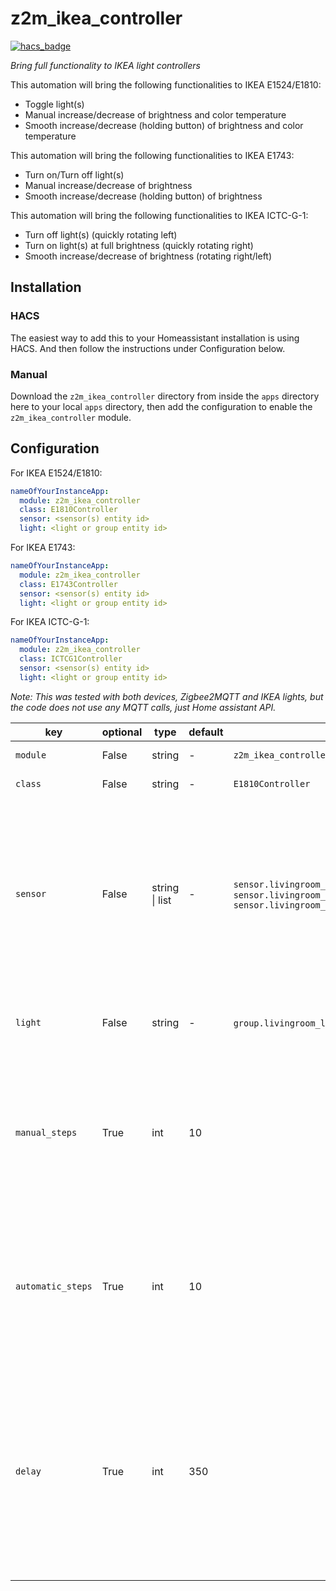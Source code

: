 # z2m_ikea_controller

[![hacs_badge](https://img.shields.io/badge/HACS-Default-orange.svg?style=for-the-badge)](https://github.com/hacs/integration)

_Bring full functionality to IKEA light controllers_

This automation will bring the following functionalities to IKEA E1524/E1810:

- Toggle light(s)
- Manual increase/decrease of brightness and color temperature
- Smooth increase/decrease (holding button) of brightness and color temperature

This automation will bring the following functionalities to IKEA E1743:

- Turn on/Turn off light(s)
- Manual increase/decrease of brightness
- Smooth increase/decrease (holding button) of brightness

This automation will bring the following functionalities to IKEA ICTC-G-1:

- Turn off light(s) (quickly rotating left)
- Turn on light(s) at full brightness (quickly rotating right)
- Smooth increase/decrease of brightness (rotating right/left)

## Installation

### HACS

The easiest way to add this to your Homeassistant installation is using HACS. And then follow the instructions under Configuration below.

### Manual

Download the `z2m_ikea_controller` directory from inside the `apps` directory here to your local `apps` directory, then add the configuration to enable the `z2m_ikea_controller` module.

## Configuration

For IKEA E1524/E1810:

```yaml
nameOfYourInstanceApp:
  module: z2m_ikea_controller
  class: E1810Controller
  sensor: <sensor(s) entity id>
  light: <light or group entity id>
```

For IKEA E1743:

```yaml
nameOfYourInstanceApp:
  module: z2m_ikea_controller
  class: E1743Controller
  sensor: <sensor(s) entity id>
  light: <light or group entity id>
```

For IKEA ICTC-G-1:

```yaml
nameOfYourInstanceApp:
  module: z2m_ikea_controller
  class: ICTCG1Controller
  sensor: <sensor(s) entity id>
  light: <light or group entity id>
```

_Note: This was tested with both devices, Zigbee2MQTT and IKEA lights, but the code does not use any MQTT calls, just Home assistant API._

| key               | optional | type           | default | example                                                                                                                                 | description                                                                                                                                                                                               |
| ----------------- | -------- | -------------- | ------- | --------------------------------------------------------------------------------------------------------------------------------------- | --------------------------------------------------------------------------------------------------------------------------------------------------------------------------------------------------------- |
| `module`          | False    | string         | -       | `z2m_ikea_controller`                                                                                                                   | The Python module                                                                                                                                                                                         |
| `class`           | False    | string         | -       | `E1810Controller`                                                                                                                       | The Python class                                                                                                                                                                                          |
| `sensor`          | False    | string \| list | -       | `sensor.livingroom_controller_action` or `sensor.livingroom_sensor.livingroom_controller_action1, sensor.livingroom_controller_action2` | The sensor(s) entity id from HA. Note that for IKEA E1524/E1810 it finishes with "\_action" by default and for IKEA E1743 with "\_click". This can be also sent as list on the YAML (using "-")           |
| `light`           | False    | string         | -       | `group.livingroom_lights` or `light.kitchen`                                                                                            | The light (or group of lights) you want to control                                                                                                                                                        |
| `manual_steps`    | True     | int            | 10      |                                                                                                                                         | Number of steps to go from min to max when clicking. If the value is 2 with one click you will set the light to 50% and with another one to 100%.                                                         |
| `automatic_steps` | True     | int            | 10      |                                                                                                                                         | Number of steps to go from min to max when smoothing. If the value is 2 with one click you will set the light to 50% and with another one to 100%.                                                        |
| `delay`           | True     | int            | 350     |                                                                                                                                         | Delay in milliseconds that takes between sending the instructions to the light (for the smooth functionality). Note that the maximum value is 1000 and if leaving to 0, you might get uncommon behaviour. |
